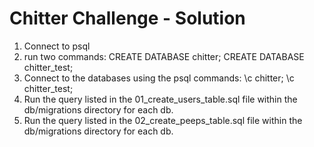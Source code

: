 Chitter Challenge - Solution
============================


1. Connect to psql
2. run two commands: CREATE DATABASE chitter; CREATE DATABASE chitter_test;
3. Connect to the databases using the psql commands: \c chitter; \c chitter_test;
4. Run the query listed in the 01_create_users_table.sql file within the db/migrations directory for each db.
5. Run the query listed in the 02_create_peeps_table.sql file within the db/migrations directory for each db.